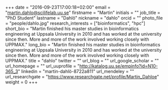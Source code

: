 +++
date = "2016-09-23T17:00:18+02:00"
email = "martin.dahlo@scilifelab.uu.se"
firstname = "Martin"
initials = ""
job_title = "PhD Student"
lastname = "Dahlö"
nickname = "dahlo"
orcid = ""
photo_file = "people/dahlo.jpg"
research_interests = ["bioinformatics", "hpc"]
short_bio = "Martin finished his master studies in bioinformatics engineering at Uppsala University in 2010 and has worked at the university since then. More and more of the work involved working closely with UPPMAX."
long_bio = "Martin finished his master studies in bioinformatics engineering at Uppsala University in 2010 and has worked at the university since then. More and more of the work involved working closely with UPPMAX."
title = "dahlo"
twitter = ""
url_blog = ""
url_google_scholar = ""
url_homepage = ""
url_uuprofile = "http://katalog.uu.se/empinfo?id=N10-365_3"
linkedin = "martin-dahlö-8722a811"
url_mendeley = ""
url_researchgate = "https://www.researchgate.net/profile/Martin_Dahloe"
weight = 0
+++

